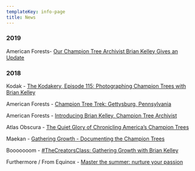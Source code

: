 ```yaml
---
templateKey: info-page
title: News
---
```


### 2019

American Forests- [Our Champion Tree Archivist Brian Kelley Gives an
Update](https://www.americanforests.org/blog/our-champion-tree-archivist-brian-kelley-gives-an-update/)

### 2018

Kodak - [The Kodakery, Episode 115: Photographing Champion Trees with Brian
Kelley](https://www.kodak.com/corp/region/changeregion/?blitz=off&hash=?contentid=4295011596)

American Forests - [Champion Tree Trek: Gettysburg,
Pennsylvania](https://www.americanforests.org/recreation/champion-tree-trek-gettysburg-pennsylvania/?msource=18enews11&tr=y&auid=17593293)

American Forests - [Introducing Brian Kelley, Champion Tree
Archivist](https://www.americanforests.org/blog/introducing-brian-kelley-champion-tree-archivist/)

Atlas Obscura - [The Quiet Glory of Chronicling America’s Champion
Trees](https://www.atlasobscura.com/articles/brian-kelley-photographer-national-champion-trees-american-forests)

Maekan - [Gathering Growth - Documenting the Champion
Trees](https://maekan.com/article/gathering-growth-with-brian-kelley/)

Booooooom - [\#TheCreatorsClass: Gathering Growth with Brian
Kelley](https://www.booooooom.com/2017/12/13/thecreatorclass-gathering-growth-with-brian-kelley/)

Furthermore / From Equinox - [Master the summer: nurture your passion](https://furthermore.equinox.com/articles/2018/06/allbirds-nurture-your-passion)
